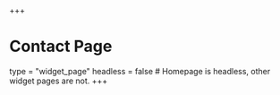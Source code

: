 +++
# Contact Page
type = "widget_page"
headless = false # Homepage is headless, other widget pages are not.
+++
